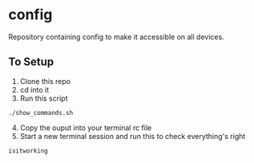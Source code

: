 # config
Repository containing config to make it accessible on all devices.

## To Setup
1. Clone this repo
2. cd into it
3. Run this script
```shell
./show_commands.sh
```
4. Copy the ouput into your terminal rc file
5. Start a new terminal session and run this to check everything's right
```
isitworking
```
